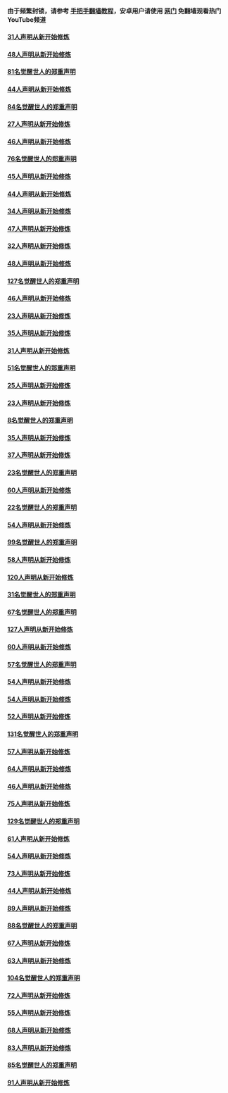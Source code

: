 #### 由于频繁封锁，请参考 [手把手翻墙教程](https://github.com/gfw-breaker/guides/wiki/)，安卓用户请使用 [网门](https://github.com/gfw-breaker/nogfw/blob/master/dl.md?t=03080100) 免翻墙观看热门YouTube频道 

#### [31人声明从新开始修炼](../pages/91/421763.md?t=03080100) 

#### [48人声明从新开始修炼](../pages/91/421605.md?t=03080100) 

#### [81名觉醒世人的郑重声明](../pages/91/421656.md?t=03080100) 

#### [44人声明从新开始修炼](../pages/91/421544.md?t=03080100) 

#### [84名觉醒世人的郑重声明](../pages/91/421543.md?t=03080100) 

#### [27人声明从新开始修炼](../pages/91/421465.md?t=03080100) 

#### [46人声明从新开始修炼](../pages/91/421454.md?t=03080100) 

#### [76名觉醒世人的郑重声明](../pages/91/421453.md?t=03080100) 

#### [45人声明从新开始修炼](../pages/91/421452.md?t=03080100) 

#### [44人声明从新开始修炼](../pages/91/421422.md?t=03080100) 

#### [34人声明从新开始修炼](../pages/91/421322.md?t=03080100) 

#### [47人声明从新开始修炼](../pages/91/421264.md?t=03080100) 

#### [32人声明从新开始修炼](../pages/91/421225.md?t=03080100) 

#### [48人声明从新开始修炼](../pages/91/421202.md?t=03080100) 

#### [127名觉醒世人的郑重声明](../pages/91/421224.md?t=03080100) 

#### [46人声明从新开始修炼](../pages/91/421203.md?t=03080100) 

#### [23人声明从新开始修炼](../pages/91/421138.md?t=03080100) 

#### [35人声明从新开始修炼](../pages/91/421122.md?t=03080100) 

#### [31人声明从新开始修炼](../pages/91/421081.md?t=03080100) 

#### [51名觉醒世人的郑重声明](../pages/91/421080.md?t=03080100) 

#### [25人声明从新开始修炼](../pages/91/421020.md?t=03080100) 

#### [23人声明从新开始修炼](../pages/91/420884.md?t=03080100) 

#### [8名觉醒世人的郑重声明](../pages/91/420883.md?t=03080100) 

#### [35人声明从新开始修炼](../pages/91/420809.md?t=03080100) 

#### [37人声明从新开始修炼](../pages/91/420766.md?t=03080100) 

#### [23名觉醒世人的郑重声明](../pages/91/420765.md?t=03080100) 

#### [60人声明从新开始修炼](../pages/91/420727.md?t=03080100) 

#### [22名觉醒世人的郑重声明](../pages/91/420726.md?t=03080100) 

#### [54人声明从新开始修炼](../pages/91/420529.md?t=03080100) 

#### [99名觉醒世人的郑重声明](../pages/91/420528.md?t=03080100) 

#### [58人声明从新开始修炼](../pages/91/420198.md?t=03080100) 

#### [120人声明从新开始修炼](../pages/91/420141.md?t=03080100) 

#### [31名觉醒世人的郑重声明](../pages/91/420197.md?t=03080100) 

#### [67名觉醒世人的郑重声明](../pages/91/420140.md?t=03080100) 

#### [127人声明从新开始修炼](../pages/91/420082.md?t=03080100) 

#### [60人声明从新开始修炼](../pages/91/420081.md?t=03080100) 

#### [57名觉醒世人的郑重声明](../pages/91/420080.md?t=03080100) 

#### [54人声明从新开始修炼](../pages/91/419533.md?t=03080100) 

#### [54人声明从新开始修炼](../pages/91/419532.md?t=03080100) 

#### [52人声明从新开始修炼](../pages/91/419531.md?t=03080100) 

#### [131名觉醒世人的郑重声明](../pages/91/419530.md?t=03080100) 

#### [57人声明从新开始修炼](../pages/91/419430.md?t=03080100) 

#### [64人声明从新开始修炼](../pages/91/419429.md?t=03080100) 

#### [46人声明从新开始修炼](../pages/91/419428.md?t=03080100) 

#### [75人声明从新开始修炼](../pages/91/419427.md?t=03080100) 

#### [129名觉醒世人的郑重声明](../pages/91/419426.md?t=03080100) 

#### [61人声明从新开始修炼](../pages/91/419198.md?t=03080100) 

#### [54人声明从新开始修炼](../pages/91/419197.md?t=03080100) 

#### [73人声明从新开始修炼](../pages/91/419196.md?t=03080100) 

#### [44人声明从新开始修炼](../pages/91/419075.md?t=03080100) 

#### [89人声明从新开始修炼](../pages/91/419074.md?t=03080100) 

#### [88名觉醒世人的郑重声明](../pages/91/419195.md?t=03080100) 

#### [67人声明从新开始修炼](../pages/91/419073.md?t=03080100) 

#### [63人声明从新开始修炼](../pages/91/419072.md?t=03080100) 

#### [104名觉醒世人的郑重声明](../pages/91/419071.md?t=03080100) 

#### [72人声明从新开始修炼](../pages/91/418902.md?t=03080100) 

#### [55人声明从新开始修炼](../pages/91/418901.md?t=03080100) 

#### [68人声明从新开始修炼](../pages/91/418900.md?t=03080100) 

#### [83人声明从新开始修炼](../pages/91/418757.md?t=03080100) 

#### [85名觉醒世人的郑重声明](../pages/91/418899.md?t=03080100) 

#### [91人声明从新开始修炼](../pages/91/418756.md?t=03080100) 

